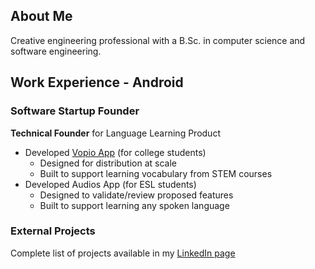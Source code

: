 
## About Me
Creative engineering professional with a B.Sc. in computer science and software engineering.

## Work Experience - Android

### Software Startup Founder
**Technical Founder** for Language Learning Product
* Developed [Vopio App](https://github.com/rmesquit/vopio-android) (for college students)
  * Designed for distribution at scale
  * Built to support learning vocabulary from STEM courses
* Developed Audios App (for ESL students)
  * Designed to validate/review proposed features
  * Built to support learning any spoken language

### External Projects
Complete list of projects available in my [LinkedIn page](https://www.linkedin.com/in/rodmesquita/details/experience/)
